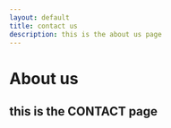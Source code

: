 ```yaml
---
layout: default
title: contact us
description: this is the about us page
---
```


# About us

## this is the CONTACT page